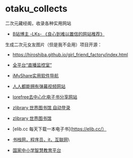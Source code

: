 # otaku_collects
二次元藏经阁，收录各种实用网站

* [B站博主 -LKs- 《良心到难以置信的网站推荐》](https://xiangjianan.gitee.io/lks/)

生成二次元女友图片（但是我不会用）项目开源：
* https://hiroshiba.github.io/girl_friend_factory/index.html

* [全平台“直播监控室”](http://live.yj1211.work/index/home/areas)

* [iMyShare实用软件导航](https://imyshare.com/)

* [人人都能拥有弹幕视频网站](https://github.com/Quandong-Zhang/banguimi-website)
* [lorefree去中心化电子书分享网站](https://ebook2.lorefree.com/)
* [zlibrary 世界图书馆 自动登录](https://1lib.domains)
* [zlibrary 世界图书馆](https://z-lib.org/)
* [elib.cc 每天下载一本电子书](https://elib.cc/）
* [书栈网，程序员，it，互联网](https://www.bookstack.cn/)\
* [国家中小学智慧教育平台](https://www.zxx.edu.cn)
